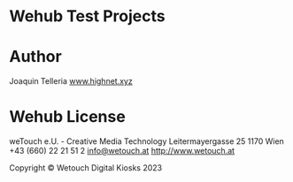 # Wehub Test Projects

# Author
Joaquin Telleria www.highnet.xyz

# Wehub License
weTouch e.U. - Creative Media Technology
Leitermayergasse 25
1170 Wien
+43 (660) 22 21 51 2
info@wetouch.at
http://www.wetouch.at

Copyright © Wetouch Digital Kiosks 2023
